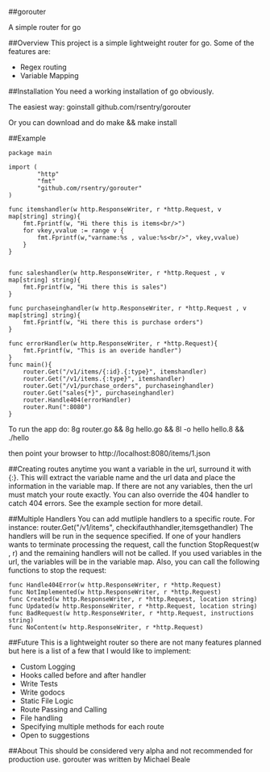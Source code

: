 ##gorouter

A simple router for go

##Overview
This project is a simple lightweight router for go. Some of the features are:

* Regex routing
* Variable Mapping

##Installation
You need a working installation of go obviously.

The easiest way:
goinstall github.com/rsentry/gorouter

Or you can download and do make && make install

##Example

	package main
	
	import (
			"http"
			"fmt"
			"github.com/rsentry/gorouter"
	)
       
	func itemshandler(w http.ResponseWriter, r *http.Request, v map[string] string){
		fmt.Fprintf(w, "Hi there this is items<br/>")
		for vkey,vvalue := range v {
			fmt.Fprintf(w,"varname:%s , value:%s<br/>", vkey,vvalue)
		}
	}

	
	func saleshandler(w http.ResponseWriter, r *http.Request , v map[string] string){
		fmt.Fprintf(w, "Hi there this is sales")
	}
	
	func purchaseinghandler(w http.ResponseWriter, r *http.Request , v map[string] string){
		fmt.Fprintf(w, "Hi there this is purchase orders")
	}
	
	func errorHandler(w http.ResponseWriter, r *http.Request){
		fmt.Fprintf(w, "This is an overide handler")
	}
	func main(){
		router.Get("/v1/items/{:id}.{:type}", itemshandler)
		router.Get("/v1/items.{:type}", itemshandler)
		router.Get("/v1/purchase_orders", purchaseinghandler)
		router.Get("sales{*}", purchaseinghandler)
		router.Handle404(errorHandler)
		router.Run(":8080")
	}

To run the app do:
	8g router.go && 8g hello.go && 8l -o hello hello.8 && ./hello

then point your browser to http://localhost:8080/items/1.json

##Creating routes
anytime you want a variable in the url, surround it with {:}.  This will extract the variable name and the url data and place the information in the variable map.
If there are not any variables, then the url must match your route exactly. You can also override the 404 handler to catch 404 errors. See the example section for more detail.

##Multiple Handlers
You can add mutliple handlers to a specific route.  For instance:
	router.Get("/v1/items", checkifauthhandler,itemsgethandler)
The handlers will be run in the sequence specified.  If one of your handlers wants to terminate processing the request, call the function StopRequest(w , r) and the remaining handlers will not be called.  If you used variables in the url, the variables will be in the variable map. Also, you can call the following functions to stop the request:
	
	func Handle404Error(w http.ResponseWriter, r *http.Request)
	func NotImplemented(w http.ResponseWriter, r *http.Request) 
	func Created(w http.ResponseWriter, r *http.Request, location string) 
	func Updated(w http.ResponseWriter, r *http.Request, location string) 
	func BadRequest(w http.ResponseWriter, r *http.Request, instructions string) 
	func NoContent(w http.ResponseWriter, r *http.Request) 

##Future
This is a lightweight router so there are not many features planned but here is a list of a few that I would like to implement:

* Custom Logging
* Hooks called before and after handler
* Write Tests
* Write godocs
* Static File Logic
* Route Passing and Calling
* File handling
* Specifying multiple methods for each route
* Open to suggestions

##About
This should be considered very alpha and not recommended for production use.
gorouter was written by Michael Beale
